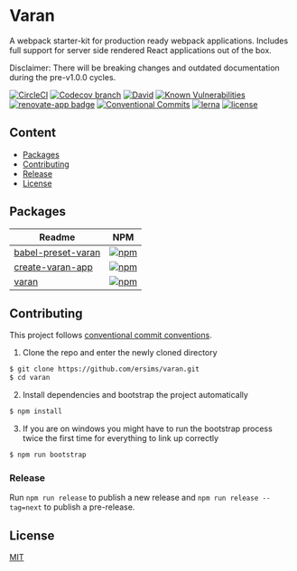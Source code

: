 # Varan

A webpack starter-kit for production ready webpack applications. Includes full support for server side rendered React applications out of the box.

Disclaimer: There will be breaking changes and outdated documentation during the pre-v1.0.0 cycles.

[![CircleCI][circleci-image]][circleci-url]
[![Codecov branch][codecov-image]][codecov-url]
[![David][david-image]][david-url]
[![Known Vulnerabilities][snyk-image]][snyk-url]
[![renovate-app badge][renovate-image]][renovate-url]
[![Conventional Commits][conventional-commits-image]][conventional-commits-url]
[![lerna][lerna-image]][lerna-url]
[![license][license-image]][license-url]

## Content

- [Packages](#packages)
- [Contributing](#contributing)
- [Release](#release)
- [License](#license)

<a id="packages"></a>

## Packages

| Readme                                                      | NPM                                                                |
| ----------------------------------------------------------- | ------------------------------------------------------------------ |
| [babel-preset-varan](packages/babel-preset-varan/README.md) | [![npm][npm-babel-preset-varan-image]][npm-babel-preset-varan-url] |
| [create-varan-app](packages/create-varan-app/README.md)     | [![npm][npm-create-varan-app-image]][npm-create-varan-app-url]     |
| [varan](packages/varan/README.md)                           | [![npm][npm-varan-image]][npm-varan-url]                           |

<a id="contributing"></a>

## Contributing

This project follows [conventional commit conventions][conventional-commits-url].

1. Clone the repo and enter the newly cloned directory

```bash
$ git clone https://github.com/ersims/varan.git
$ cd varan
```

2. Install dependencies and bootstrap the project automatically

```bash
$ npm install
```

3. If you are on windows you might have to run the bootstrap process twice the first time for everything to link up correctly

```bash
$ npm run bootstrap
```

<a id="release"></a>

### Release

Run `npm run release` to publish a new release and `npm run release --tag=next` to publish a pre-release.

<a id="license"></a>

## License

[MIT](LICENSE.md)

[npm-varan-url]: https://npmjs.org/package/varan
[npm-varan-image]: https://img.shields.io/npm/v/varan.svg
[npm-create-varan-app-url]: https://npmjs.org/package/create-varan-app
[npm-create-varan-app-image]: https://img.shields.io/npm/v/create-varan-app.svg
[npm-babel-preset-varan-url]: https://npmjs.org/package/babel-preset-varan
[npm-babel-preset-varan-image]: https://img.shields.io/npm/v/babel-preset-varan.svg
[circleci-url]: https://circleci.com/gh/ersims/varan/tree/master
[circleci-image]: https://img.shields.io/circleci/project/github/ersims/varan/master.svg
[codecov-url]: https://codecov.io/gh/ersims/varan/tree/master
[codecov-image]: https://img.shields.io/codecov/c/github/ersims/varan/master.svg
[david-url]: https://david-dm.org/ersims/varan/master
[david-image]: https://img.shields.io/david/ersims/varan.svg
[snyk-url]: https://snyk.io/test/github/ersims/varan/master
[snyk-image]: https://snyk.io/test/github/ersims/varan/master/badge.svg
[renovate-url]: https://renovateapp.com/
[renovate-image]: https://img.shields.io/badge/renovate-app-blue.svg
[conventional-commits-image]: https://img.shields.io/badge/Conventional%20Commits-1.0.0-yellow.svg
[conventional-commits-url]: https://conventionalcommits.org/
[lerna-image]: https://img.shields.io/badge/maintained%20with-lerna-cc00ff.svg
[lerna-url]: https://lerna.js.org
[license-url]: https://github.com/ersims/varan/blob/master/LICENSE.md
[license-image]: https://img.shields.io/github/license/ersims/varan.svg
